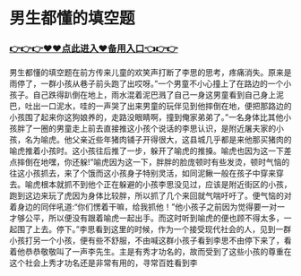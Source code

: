 # 男生都懂的填空题

### <a href="https://k5t6.com">👉👉👉♥♥点此进入♥备用入口👈👉👉</a>

男生都懂的填空题在前方传来儿童的欢笑声打断了李思的思考，疼痛消失。原来是雨停了，一群小孩从巷子前头跑了出哎呀。”一个男童不小心撞上了在路边的一个小孩子。自己跌得趴倒在地上，雨水混着泥巴溅了自己一身这男童看到自己身上泥巴，吐出一口泥水，哇的一声哭了出来男童的玩伴见到他摔倒在地，便把那路边的小孩围了起来你这狗娘养的，走路没眼睛啊，撞到俺家弟弟了。”一名身体比其他小孩胖了一圈的男童走上前去直接推这小孩个说话的李思认识，是附近屠夫家的小孩，名为喻虎。他父亲近些年猪肉铺子开得很大，这县城几乎都是来他那买猪肉的喻虎推着小孩时。这小孩往后推了一步，躲开了喻虎的推搡。喻虎也因为这一下差点摔倒在地嘿，你还躲!”喻虎因为这一下，胖胖的脸庞顿时有些发烫，顿时气恼的往这小孩抓去，来了个饿而这小孩身子特别灵活，如同泥鳅一般在孩子中穿来穿去。喻虎根本就抓不到他个正在躲避的小孩李思没见过，应该是附近街区的小孩，跑到这边来玩了虎因为身体比较胖，所以抓了几个来回就气喘吁吁了。便气恼的对着身边的同伴吼道:“你们愣着干嘛，给我抓他！”他小孩子之前因为觉得要一对一才够公平，所以便没有跟着喻虎一起出手。而这时听到喻虎的便也顾不得太多，一起围了上去。停下。”李思看到这里的时候，作为一个接受现代社会的人，见到一群小孩打另一个小孩，便有些不舒服，不由喊这群小孩子看到李思不由停下来了，看着他恭恭敬敬叫了一声李先生。主是有秀才功名的，故而受到了这些小孩的尊重在这个社会上秀才功名还是非常有用的，寻常百姓看到李
